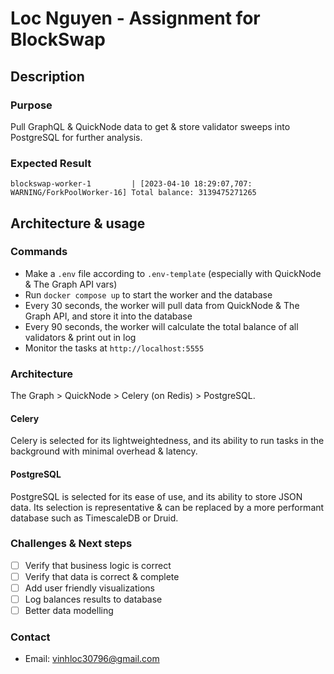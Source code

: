 # Loc Nguyen - Assignment for BlockSwap

## Description

### Purpose

Pull GraphQL & QuickNode data to get & store validator sweeps into PostgreSQL for further analysis.

### Expected Result

```
blockswap-worker-1         | [2023-04-10 18:29:07,707: WARNING/ForkPoolWorker-16] Total balance: 3139475271265
```

## Architecture & usage

### Commands

- Make a `.env` file according to `.env-template` (especially with QuickNode & The Graph API vars)
- Run `docker compose up` to start the worker and the database
- Every 30 seconds, the worker will pull data from QuickNode & The Graph API, and store it into the database
- Every 90 seconds, the worker will calculate the total balance of all validators & print out in log
- Monitor the tasks at `http://localhost:5555`

### Architecture

The Graph > QuickNode > Celery (on Redis) > PostgreSQL.

#### Celery

Celery is selected for its lightweightedness, and its ability to run tasks in the background with minimal overhead & latency.

#### PostgreSQL

PostgreSQL is selected for its ease of use, and its ability to store JSON data. Its selection is representative & can be replaced by a more performant database such as TimescaleDB or Druid.

### Challenges & Next steps

- [ ] Verify that business logic is correct
- [ ] Verify that data is correct & complete
- [ ] Add user friendly visualizations
- [ ] Log balances results to database
- [ ] Better data modelling

### Contact

- Email: vinhloc30796@gmail.com